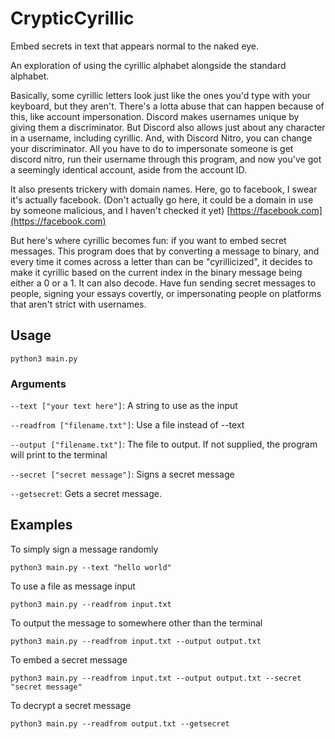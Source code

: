 # CrypticCyrillic
Embed secrets in text that appears normal to the naked eye. 

An exploration of using the cyrillic alphabet alongside the standard alphabet. 

Basically, some cyrillic letters look just like the ones you'd type with your keyboard, but they aren't. 
There's a lotta abuse that can happen because of this, like account impersonation.
Discord makes usernames unique by giving them a discriminator. But Discord also allows just about any character in a username, including cyrillic. 
And, with Discord Nitro, you can change your discriminator. All you have to do to impersonate someone is get discord nitro, run their username through this program, and now you've got a seemingly identical account, aside from the account ID.

It also presents trickery with domain names. Here, go to facebook, I swear it's actually facebook. 
(Don't actually go here, it could be a domain in use by someone malicious, and I haven't checked it yet)
[https://fаcebook.com](https://fаcebook.com)

But here's where cyrillic becomes fun: if you want to embed secret messages. This program does that by converting a message to binary, and every time it comes across a letter than can be "cyrillicized", it decides to make it cyrillic based on the current index in the binary message being either a 0 or a 1. It can also decode. Have fun sending secret messages to people, signing your essays covertly, or impersonating people on platforms that aren't strict with usernames.

## Usage
```
python3 main.py
```
### Arguments
`--text ["your text here"]`: A string to use as the input

`--readfrom ["filename.txt"]`: Use a file instead of --text


`--output ["filename.txt"]`: The file to output. If not supplied, the program will print to the terminal

`--secret ["secret message"]`: Signs a secret message

`--getsecret`: Gets a secret message.

## Examples

To simply sign a message randomly
```
python3 main.py --text "hello world"
```

To use a file as message input
```
python3 main.py --readfrom input.txt
```

To output the message to somewhere other than the terminal
```
python3 main.py --readfrom input.txt --output output.txt
```

To embed a secret message
```
python3 main.py --readfrom input.txt --output output.txt --secret "secret message"
```

To decrypt a secret message
```
python3 main.py --readfrom output.txt --getsecret
```
